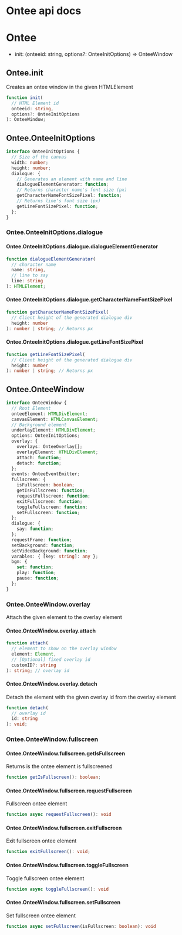 # Ontee api docs

# Ontee

- init: (onteeid: string, options?: OnteeInitOptions) => OnteeWindow

## Ontee.init

Creates an ontee window in the given HTMLElement

```ts
function init(
  // HTML Element id
  onteeid: string,
  options?: OnteeInitOptions
): OnteeWindow;
```

## Ontee.OnteeInitOptions

```ts
interface OnteeInitOptions {
  // Size of the canvas
  width: number;
  height: number;
  dialogue: {
    // Generates an element with name and line
    dialogueElementGenerator: function;
    // Returns character name's font size (px)
    getCharacterNameFontSizePixel: function;
    // Returns line's font size (px)
    getLineFontSizePixel: function;
  };
}
```

### Ontee.OnteeInitOptions.dialogue

#### Ontee.OnteeInitOptions.dialogue.dialogueElementGenerator

```ts
function dialogueElementGenerator(
  // character name
  name: string,
  // line to say
  line: string
): HTMLElement;
```

#### Ontee.OnteeInitOptions.dialogue.getCharacterNameFontSizePixel

```ts
function getCharacterNameFontSizePixel(
  // Client height of the generated dialogue div
  height: number
): number | string; // Returns px
```

#### Ontee.OnteeInitOptions.dialogue.getLineFontSizePixel

```ts
function getLineFontSizePixel(
  // Client height of the generated dialogue div
  height: number
): number | string; // Returns px
```

## Ontee.OnteeWindow

```ts
interface OnteeWindow {
  // Root Element
  onteeElement: HTMLDivElement;
  canvasElement: HTMLCanvasElement;
  // Background element
  underlayElement: HTMLDivElement;
  options: OnteeInitOptions;
  overlay: {
    overlays: OnteeOverlay[];
    overlayElement: HTMLDivElement;
    attach: function;
    detach: function;
  };
  events: OnteeEventEmitter;
  fullscreen: {
    isFullscreen: boolean;
    getIsFullscreen: function;
    requestFullscreen: function;
    exitFullscreen: function;
    toggleFullscreen: function;
    setFullscreen: function;
  };
  dialogue: {
    say: function;
  };
  requestFrame: function;
  setBackground: function;
  setVideoBackground: function;
  varables: { [key: string]: any };
  bgm: {
    set: function;
    play: function;
    pause: function;
  };
}
```

### Ontee.OnteeWindow.overlay

Attach the given element to the overlay element

#### Ontee.OnteeWindow.overlay.attach

```ts
function attach(
  // element to show on the overlay window
  element: Element,
  // [Optional] fixed overlay id
  customID?: string
): string; // overlay id
```

#### Ontee.OnteeWindow.overlay.detach

Detach the element with the given overlay id from the overlay element

```ts
function detach(
  // overlay id
  id: string
): void;
```

### Ontee.OnteeWindow.fullscreen

#### Ontee.OnteeWindow.fullscreen.getIsFullscreen

Returns is the ontee element is fullscreened

```ts
function getIsFullscreen(): boolean;
```

#### Ontee.OnteeWindow.fullscreen.requestFullscreen

Fullscreen ontee element

```ts
function async requestFullscreen(): void
```

#### Ontee.OnteeWindow.fullscreen.exitFullscreen

Exit fullscreen ontee element

```ts
function exitFullscreen(): void;
```

#### Ontee.OnteeWindow.fullscreen.toggleFullscreen

Toggle fullscreen ontee element

```ts
function async toggleFullscreen(): void
```

#### Ontee.OnteeWindow.fullscreen.setFullscreen

Set fullscreen ontee element

```ts
function async setFullscreen(isFullscreen: boolean): void
```
